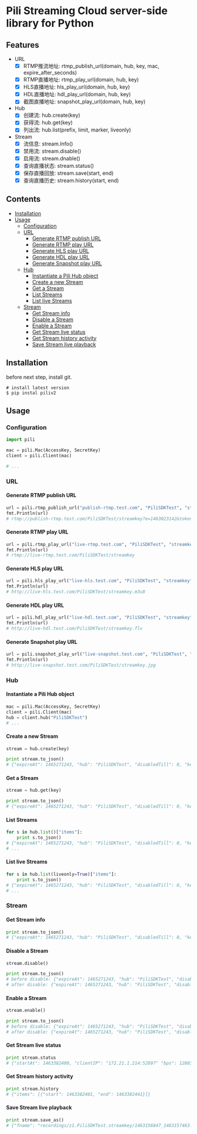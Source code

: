 # Pili Streaming Cloud server-side library for Python

## Features

- URL
    - [x] RTMP推流地址: rtmp_publish_url(domain, hub, key, mac, expire_after_seconds)
    - [x] RTMP直播地址: rtmp_play_url(domain, hub, key)
    - [x] HLS直播地址: hls_play_url(domain, hub, key)
    - [x] HDL直播地址: hdl_play_url(domain, hub, key)
    - [x] 截图直播地址: snapshot_play_url(domain, hub, key)
- Hub
    - [x] 创建流: hub.create(key)
    - [x] 获得流: hub.get(key)
    - [x] 列出流: hub.list(prefix, limit, marker, liveonly)
- Stream
    - [x] 流信息: stream.Info()
    - [x] 禁用流: stream.disable()
    - [x] 启用流: stream.dnable()
    - [x] 查询直播状态: stream.status()
    - [x] 保存直播回放: stream.save(start, end)
    - [x] 查询直播历史: stream.history(start, end)

## Contents

- [Installation](#installation)
- [Usage](#usage)
    - [Configuration](#configuration)
    - [URL](#url)
        - [Generate RTMP publish URL](#generate-rtmp-publish-url)
        - [Generate RTMP play URL](#generate-rtmp-play-url)
        - [Generate HLS play URL](#generate-hls-play-url)
        - [Generate HDL play URL](#generate-hdl-play-url)
        - [Generate Snapshot play URL](#generate-snapshot-play-url)
    - [Hub](#hub)
        - [Instantiate a Pili Hub object](#instantiate-a-pili-hub-object)
        - [Create a new Stream](#create-a-new-stream)
        - [Get a Stream](#get-a-stream)
        - [List Streams](#list-streams)
        - [List live Streams](#list-live-streams)
    - [Stream](#stream)
        - [Get Stream info](#get-stream-info)
        - [Disable a Stream](#disable-a-stream)
        - [Enable a Stream](#enable-a-stream)
        - [Get Stream live status](#get-stream-live-status)
        - [Get Stream history activity](#get-stream-history-activity)
        - [Save Stream live playback](#save-stream-live-playback)

## Installation

before next step, install git.

```
# install latest version
$ pip instal piliv2
```

## Usage

### Configuration

```python
import pili

mac = pili.Mac(AccessKey, SecretKey)
client = pili.Client(mac)

# ...
```

### URL

#### Generate RTMP publish URL

```python
url = pili.rtmp_publish_url("publish-rtmp.test.com", "PiliSDKTest", "streamkey", mac, 60)
fmt.Println(url)
# rtmp://publish-rtmp.test.com/PiliSDKTest/streamkey?e=1463023142&token=7O7hf7Ld1RrC_fpZdFvU8aCgOPuhw2K4eapYOdII:-5IVlpFNNGJHwv-2qKwVIakC0ME=
```

#### Generate RTMP play URL

```python
url = pili.rtmp_play_url("live-rtmp.test.com", "PiliSDKTest", "streamkey")
fmt.Println(url)
# rtmp://live-rtmp.test.com/PiliSDKTest/streamkey
```

#### Generate HLS play URL

```python
url = pili.hls_play_url("live-hls.test.com", "PiliSDKTest", "streamkey")
fmt.Println(url)
# http://live-hls.test.com/PiliSDKTest/streamkey.m3u8
```

#### Generate HDL play URL

```python
url = pili.hdl_play_url("live-hdl.test.com", "PiliSDKTest", "streamkey")
fmt.Println(url)
# http://live-hdl.test.com/PiliSDKTest/streamkey.flv
```

#### Generate Snapshot play URL

```python
url = pili.snapshot_play_url("live-snapshot.test.com", "PiliSDKTest", "streamkey")
fmt.Println(url)
# http://live-snapshot.test.com/PiliSDKTest/streamkey.jpg
```

### Hub

#### Instantiate a Pili Hub object

```python
mac = pili.Mac(AccessKey, SecretKey)
client = pili.Client(mac)
hub = client.hub("PiliSDKTest")
# ...
```

#### Create a new Stream

```python
stream = hub.create(key)

print stream.to_json()
# {"expireAt": 1465271243, "hub": "PiliSDKTest", "disabledTill": 0, "key": "streamKey", "updatedAt": 1463975243, "createdAt": 1463975243}
```

#### Get a Stream

```python
stream = hub.get(key)

print stream.to_json()
# {"expireAt": 1465271243, "hub": "PiliSDKTest", "disabledTill": 0, "key": "streamKey", "updatedAt": 1463975243, "createdAt": 1463975243}
```

#### List Streams

```python
for s in hub.list()["items"]:
    print s.to_json()
# {"expireAt": 1465271243, "hub": "PiliSDKTest", "disabledTill": 0, "key": "streamKey", "updatedAt": 1463975243, "createdAt": 1463975243}
# ...
```

#### List live Streams

```python
for s in hub.list(liveonly=True)["items"]:
    print s.to_json()
# {"expireAt": 1465271243, "hub": "PiliSDKTest", "disabledTill": 0, "key": "streamKey", "updatedAt": 1463975243, "createdAt": 1463975243}
# ...
```

### Stream

#### Get Stream info

```python
print stream.to_json()
# {"expireAt": 1465271243, "hub": "PiliSDKTest", "disabledTill": 0, "key": "streamKey", "updatedAt": 1463975243, "createdAt": 1463975243}
```

#### Disable a Stream

```python
stream.disable()

print stream.to_json()
# before disable: {"expireAt": 1465271243, "hub": "PiliSDKTest", "disabledTill": 0, "key": "streamKey", "updatedAt": 1463975243, "createdAt": 1463975243}
# after disable: {"expireAt": 1465271243, "hub": "PiliSDKTest", "disabledTill": -1, "key": "streamKey", "updatedAt": 1463975243, "createdAt": 1463975243}
```

#### Enable a Stream

```python
stream.enable()

print stream.to_json()
# before disable: {"expireAt": 1465271243, "hub": "PiliSDKTest", "disabledTill": -1, "key": "streamKey", "updatedAt": 1463975243, "createdAt": 1463975243}
# after disable: {"expireAt": 1465271243, "hub": "PiliSDKTest", "disabledTill": 0, "key": "streamKey", "updatedAt": 1463975243, "createdAt": 1463975243}
```

#### Get Stream live status

```python
print stream.status
# {"startAt": 1463382400, "clientIP": "172.21.1.214:52897" "bps": 128854, "fps": {"audio": 38, "video": 23, "data": 0}}
```

#### Get Stream history activity

```python
print stream.history
# {"items": [{"start": 1463382401, "end": 1463382441}]}
```

#### Save Stream live playback

```python
print stream.save_as()
# {"fname": "recordings/z1.PiliSDKTest.streamkey/1463156847_1463157463.m3u8"}
```
